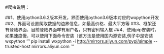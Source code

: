 #爬虫说明：

##1、使用python3.6.2版本开发，界面使用python3.6版本对应的wxpython开发
##2、界面可设置爬取数据的边界信息，如最高价格、最大平方等
##3、框架还有登陆界面，目前登陆界面咩有用户名，只有密码输入框
##4、使用pip安装时，如果速度慢，可以使用下面命令安装（该方法是使用国内源安装,例子中是安装wxpython
‘’‘
pip install wxpython -i http://mirrors.aliyun.com/pypi/simple --trusted-host mirrors.aliyun.com
’‘’
